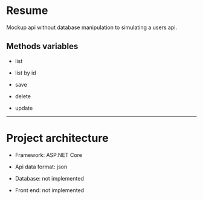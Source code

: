 # Resume
Mockup api without database manipulation to simulating a users api.

## Methods variables

* list

* list by id

* save

* delete

* update

---

# Project architecture

* Framework: ASP.NET Core

* Api data format: json

* Database: not implemented

* Front end: not implemented
